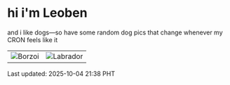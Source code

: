# hi i'm Leoben

and i like dogs—so have some random dog pics that change whenever my CRON feels like it

|  |  |
|--------|----------|
| ![Borzoi](https://random-dog-vercel.vercel.app/api/random-borzoi?v=1759585132) | ![Labrador](https://random-dog-vercel.vercel.app/api/random-labrador?v=1759585132) |

Last updated: 2025-10-04 21:38 PHT
